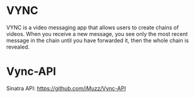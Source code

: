 # VYNC
VYNC is a video messaging app that allows users to create chains of videos. When you receive a new message, you see only the most recent message in the chain until you have forwarded it, then the whole chain is revealed.

# Vync-API
Sinatra API: https://github.com/iMuzz/Vync-API

